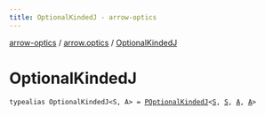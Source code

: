 ```yaml
---
title: OptionalKindedJ - arrow-optics
---
```


[arrow-optics](../index.html) / [arrow.optics](index.html) / [OptionalKindedJ](./-optional-kinded-j.html)

# OptionalKindedJ

`typealias OptionalKindedJ<S, A> = `[`POptionalKindedJ`](-p-optional-kinded-j.html)`<`[`S`](-optional-kinded-j.html#S)`, `[`S`](-optional-kinded-j.html#S)`, `[`A`](-optional-kinded-j.html#A)`, `[`A`](-optional-kinded-j.html#A)`>`